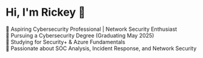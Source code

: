 # Hi, I'm Rickey 👋
🔹 Aspiring Cybersecurity Professional | Network Security Enthusiast  
🔹 Pursuing a Cybersecurity Degree (Graduating May 2025)  
🔹 Studying for Security+ & Azure Fundamentals  
🔹 Passionate about SOC Analysis, Incident Response, and Network Security  


